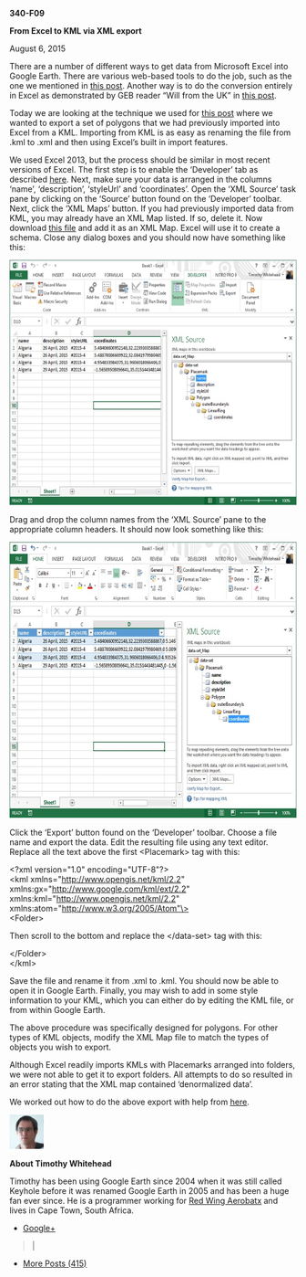 **340-F09**

**From Excel to KML via XML export**

August 6, 2015

There are a number of different ways to get data from Microsoft Excel into Google Earth. There are various web-based tools to do the job, such as the one we mentioned in [<u>this post</u>](http://www.gearthblog.com/blog/archives/2008/02/links_spacenavigator_contest_excel.html). Another way is to do the conversion entirely in Excel as demonstrated by GEB reader “Will from the UK” in [<u>this post</u>](http://www.gearthblog.com/blog/archives/2011/02/tools_to_help_the_armchair_archeolo.html).

Today we are looking at the technique we used for [<u>this post</u>](http://www.gearthblog.com/blog/archives/2015/07/satellite-imagery-updates-layer-another-look.html) where we wanted to export a set of polygons that we had previously imported into Excel from a KML. Importing from KML is as easy as renaming the file from .kml to .xml and then using Excel’s built in import features.

We used Excel 2013, but the process should be similar in most recent versions of Excel. The first step is to enable the ‘Developer’ tab as described [<u>here</u>](http://www.excel-easy.com/examples/developer-tab.html). Next, make sure your data is arranged in the columns ‘name’, ‘description’, ‘styleUrl’ and ‘coordinates’. Open the ‘XML Source’ task pane by clicking on the ‘Source’ button found on the ‘Developer’ toolbar. Next, click the ‘XML Maps’ button. If you had previously imported data from KML, you may already have an XML Map listed. If so, delete it. Now download [<u>this file</u>](http://www.gearthblog.com/kmfiles/KML_Map.xml) and add it as an XML Map. Excel will use it to create a schema. Close any dialog boxes and you should now have something like this:

<img src="370-F09 From Excel to KML via XML export_media/media/image1.jpeg" style="width:6.25044in;height:4.46742in" alt="http://www.gearthblog.com/wp-content/uploads/2015/08/ExcelToKML1.jpg" />

Drag and drop the column names from the ‘XML Source’ pane to the appropriate column headers. It should now look something like this:

<img src="370-F09 From Excel to KML via XML export_media/media/image2.jpeg" style="width:7.04028in;height:5.03194in" alt="http://www.gearthblog.com/wp-content/uploads/2015/08/ExcelToKML2.jpg" />

Click the ‘Export’ button found on the ‘Developer’ toolbar. Choose a file name and export the data. Edit the resulting file using any text editor. Replace all the text above the first \<Placemark\> tag with this:

\<?xml version="1.0" encoding="UTF-8"?\>  
\<kml xmlns="http://www.opengis.net/kml/2.2" xmlns:gx="http://www.google.com/kml/ext/2.2" xmlns:kml="http://www.opengis.net/kml/2.2" xmlns:atom="http://www.w3.org/2005/Atom"\>  
\<Folder\>

Then scroll to the bottom and replace the \</data-set\> tag with this:

\</Folder\>  
\</kml\>

Save the file and rename it from .xml to .kml. You should now be able to open it in Google Earth. Finally, you may wish to add in some style information to your KML, which you can either do by editing the KML file, or from within Google Earth.

The above procedure was specifically designed for polygons. For other types of KML objects, modify the XML Map file to match the types of objects you wish to export.

Although Excel readily imports KMLs with Placemarks arranged into folders, we were not able to get it to export folders. All attempts to do so resulted in an error stating that the XML map contained ‘denormalized data’.

We worked out how to do the above export with help from [<u>here</u>](http://www.excel-easy.com/examples/xml.html).

<img src="370-F09 From Excel to KML via XML export_media/media/image3.jpeg" style="width:0.62083in;height:0.62083in" alt="http://0.gravatar.com/avatar/92e68eff17388e59c80388fbe5d70b7d?s=90&amp;d=mm&amp;r=g" />

**About Timothy Whitehead**

Timothy has been using Google Earth since 2004 when it was still called Keyhole before it was renamed Google Earth in 2005 and has been a huge fan ever since. He is a programmer working for [<u>Red Wing Aerobatx</u>](http://www.redwingaerobatx.com) and lives in Cape Town, South Africa.

- [<u>Google+</u>](https://plus.google.com/u/0/+TimothyWhiteheadzm/posts?rel=author)

> \|

- [<u>More Posts (415)</u>](http://www.gearthblog.com/blog/archives/author/timothy)
